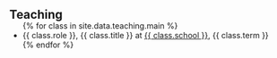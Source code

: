 <h2 id="teaching" style="margin: 2px 0px -15px;">Teaching</h2>
<div class='teaching'>
    <ul>
    {% for class in site.data.teaching.main %}
        <li>{{ class.role }}, {{ class.title }} at <a href="{{ class.link }}">{{ class.school }}</a>, {{ class.term }}</li>
    {% endfor %}
    </ul>
</div>